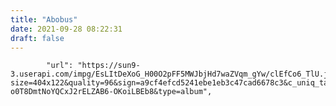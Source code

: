 ```yaml
---
title: "Abobus"
date: 2021-09-28 08:22:31
draft: false
---
```


            "url": "https://sun9-3.userapi.com/impg/EsLItDeXoG_H00O2pFF5MWJbjHd7waZVqm_gYw/clEfCo6_TlU.jpg?size=404x122&quality=96&sign=a9cf4efcd5241ebe1eb3c47cad6678c3&c_uniq_tag=sSbZRhQF94-o0T8DmtNoYQCxJ2rELZAB6-OKoiLBEb8&type=album",
